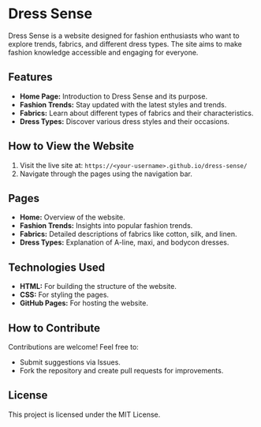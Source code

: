 # Dress Sense

Dress Sense is a website designed for fashion enthusiasts who want to explore trends, fabrics, and different dress types. The site aims to make fashion knowledge accessible and engaging for everyone.

## Features
- **Home Page:** Introduction to Dress Sense and its purpose.
- **Fashion Trends:** Stay updated with the latest styles and trends.
- **Fabrics:** Learn about different types of fabrics and their characteristics.
- **Dress Types:** Discover various dress styles and their occasions.

## How to View the Website
1. Visit the live site at: `https://<your-username>.github.io/dress-sense/`
2. Navigate through the pages using the navigation bar.

## Pages
- **Home:** Overview of the website.
- **Fashion Trends:** Insights into popular fashion trends.
- **Fabrics:** Detailed descriptions of fabrics like cotton, silk, and linen.
- **Dress Types:** Explanation of A-line, maxi, and bodycon dresses.

## Technologies Used
- **HTML:** For building the structure of the website.
- **CSS:** For styling the pages.
- **GitHub Pages:** For hosting the website.

## How to Contribute
Contributions are welcome! Feel free to:
- Submit suggestions via Issues.
- Fork the repository and create pull requests for improvements.

## License
This project is licensed under the MIT License.

